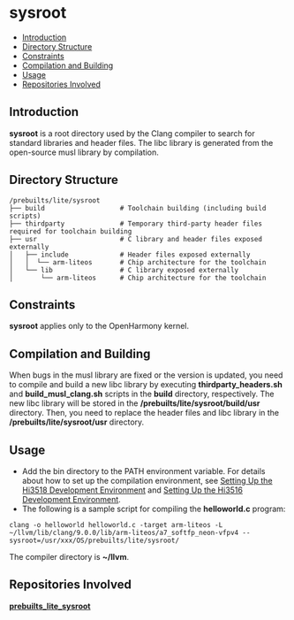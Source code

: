 # sysroot<a name="EN-US_TOPIC_0000001096759155"></a>

-   [Introduction](#section11660541593)
-   [Directory Structure](#section161941989596)
-   [Constraints](#section119744591305)
-   [Compilation and Building](#section137768191623)
-   [Usage](#section68313135353)
-   [Repositories Involved](#section1371113476307)

## Introduction<a name="section11660541593"></a>

**sysroot**  is a root directory used by the Clang compiler to search for standard libraries and header files. The libc library is generated from the open-source musl library by compilation.

## Directory Structure<a name="section161941989596"></a>

```
/prebuilts/lite/sysroot
├── build                   # Toolchain building (including build scripts)
├── thirdparty              # Temporary third-party header files required for toolchain building
├── usr                     # C library and header files exposed externally
│   ├── include             # Header files exposed externally
│   │  └── arm-liteos       # Chip architecture for the toolchain
│   └── lib                 # C library exposed externally
│       └── arm-liteos      # Chip architecture for the toolchain
```

## Constraints<a name="section119744591305"></a>

**sysroot**  applies only to the OpenHarmony kernel.

## Compilation and Building<a name="section137768191623"></a>

When bugs in the musl library are fixed or the version is updated, you need to compile and build a new libc library by executing  **thirdparty\_headers.sh**  and  **build\_musl\_clang.sh**  scripts in the  **build**  directory, respectively. The new libc library will be stored in the  **/prebuilts/lite/sysroot/build/usr**  directory. Then, you need to replace the header files and libc library in the  **/prebuilts/lite/sysroot/usr**  directory.

## Usage<a name="section68313135353"></a>

-   Add the bin directory to the PATH environment variable. For details about how to set up the compilation environment, see  [Setting Up the Hi3518 Development Environment](https://gitee.com/openharmony/docs/blob/master/docs-en/quick-start/setting-up-the-hi3518-development-environment.md)  and  [Setting Up the Hi3516 Development Environment](https://gitee.com/openharmony/docs/blob/master/docs-en/quick-start/setting-up-the-hi3516-development-environment.md).
-   The following is a sample script for compiling the  **helloworld.c**  program:

```
clang -o helloworld helloworld.c -target arm-liteos -L ~/llvm/lib/clang/9.0.0/lib/arm-liteos/a7_softfp_neon-vfpv4 --sysroot=/usr/xxx/OS/prebuilts/lite/sysroot/
```

The compiler directory is  **\~/llvm**.

## Repositories Involved<a name="section1371113476307"></a>

**[prebuilts\_lite\_sysroot](https://gitee.com/openharmony/prebuilts_lite_sysroot)**


